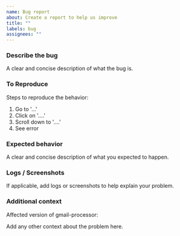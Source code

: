 ```yaml
---
name: Bug report
about: Create a report to help us improve
title: ""
labels: bug
assignees: ""
---
```


### Describe the bug

A clear and concise description of what the bug is.

### To Reproduce

Steps to reproduce the behavior:

1. Go to '...'
2. Click on '....'
3. Scroll down to '....'
4. See error

### Expected behavior

A clear and concise description of what you expected to happen.

### Logs / Screenshots

If applicable, add logs or screenshots to help explain your problem.

### Additional context

Affected version of gmail-processor:

Add any other context about the problem here.
